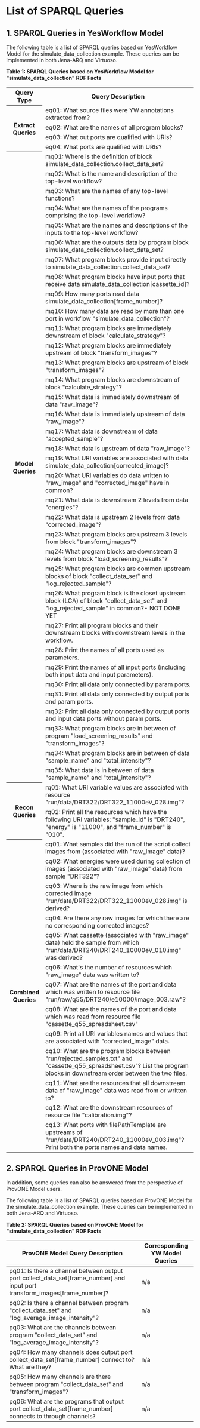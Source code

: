 # List of SPARQL Queries

<h2 id="#yw">1. SPARQL Queries in YesWorkflow Model</h2>

The following table is a list of SPARQL queries based on YesWorkflow Model for the simulate_data_collection example. These queries can be implemented in both Jena-ARQ and Virtuoso.

**Table 1: SPARQL Queries based on YesWorkflow Model for "simulate_data_collection" RDF Facts**

<table>
  <tr>
    <th>Query Type</th><th>Query Description</th>
  </tr>
  <tr>
    <th rowspan="4">Extract Queries</th><td>eq01: What source files were YW annotations extracted from?</td>
  </tr>
  <tr>
    <td>eq02: What are the names of all program blocks?</td>
  </tr>
  <tr>
    <td>eq03: What out ports are qualified with URIs?</td>
  </tr>
  <tr>
    <td>eq04: What ports are qualified with URIs?</td>
  </tr>
  <tr>
    <th rowspan="35">Model Queries</th><td>mq01: Where is the definition of block simulate_data_collection.collect_data_set?</td>
  </tr>
  <tr>
    <td>mq02: What is the name and description of the top-level workflow?</td>
  </tr>
  <tr>
    <td>mq03:  What are the names of any top-level functions?</td>
  </tr>
  <tr>
    <td>mq04: What are the names of the programs comprising the top-level workflow?</td>
  </tr>
  <tr>
    <td>mq05: What are the names and descriptions of the inputs to the top-level workflow?</td>
  </tr>
  <tr>
    <td>mq06: What are the outputs data by program block simulate_data_collection.collect_data_set?</td>
  </tr>
  <tr>
    <td>mq07: What program blocks provide input directly to simulate_data_collection.collect_data_set?</td>
  </tr>
  <tr>
    <td>mq08: What program blocks have input ports that receive data simulate_data_collection[cassette_id]?</td>
  </tr>
  <tr>
    <td>mq09: How many ports read data simulate_data_collection[frame_number]?</td>
  </tr>
  <tr>
    <td>mq10: How many data are read by more than one port in workflow "simulate_data_collection"?</td>
  </tr>
  <tr>
    <td>mq11: What program blocks are immediately downstream of block "calculate_strategy"?</td>
  </tr>
  <tr>
    <td>mq12: What program blocks are immediately upstream of block "transform_images"?</td>
  </tr>
  <tr>
    <td>mq13: What program blocks are upstream of block "transform_images"?</td>
  </tr>
  <tr>
    <td>mq14: What program blocks are downstream of block "calculate_strategy"?</td>
  </tr>
  <tr>
    <td>mq15: What data is immediately downstream of data "raw_image"?</td>
  </tr>
  <tr>
    <td>mq16: What data is immediately upstream of data "raw_image"?</td>
  </tr>
  <tr>
    <td>mq17: What data is downstream of data "accepted_sample"?</td>
  </tr>
  <tr>
    <td>mq18: What data is upstream of data "raw_image"?</td>
  </tr>
  <tr>
    <td>mq19: What URI variables are associated with data simulate_data_collection[corrected_image]?</td>
  </tr>
  <tr>
    <td>mq20: What URI variables do data written to "raw_image" and "corrected_image" have in common?</td>
  </tr>
  <tr>
    <td>mq21: What data is downstream 2 levels from data "energies"?</td>
  </tr>
  <tr>
    <td>mq22: What data is upstream 2 levels from data "corrected_image"?</td>
  </tr>
  <tr>
    <td>mq23: What program blocks are upstream 3 levels from block "transform_images"?</td>
  </tr>
  <tr>
    <td>mq24: What program blocks are downstream 3 levels from block "load_screening_results"?</td>
  </tr>
  <tr>
    <td>mq25: What program blocks are common upstream blocks of block "collect_data_set" and "log_rejected_sample"?</td>
  </tr>
  <tr>
    <td>mq26: What program block is the closet upstream block (LCA) of block "collect_data_set" and "log_rejected_sample" in common?- NOT DONE YET</td>
  </tr>
  <tr>
    <td>mq27: Print all program blocks and their downstream blocks with downstream levels in the workflow.</td>
  </tr>
  <tr>
    <td>mq28: Print the names of all ports used as parameters.</td>
  </tr>
  <tr>
    <td>mq29: Print the names of all input ports (including both input data and input parameters).</td>
  </tr>
  <tr>
    <td>mq30: Print all data only connected by param ports.</td>
  </tr>
  <tr>
    <td>mq31: Print all data only connected by output ports and param ports.</td>
  </tr>
  <tr>
    <td>mq32: Print all data only connected by output ports and input data ports without param ports.</td>
  </tr>
  <tr>
    <td>mq33: What program blocks are in between of program "load_screening_results" and "transform_images"?</td>
  </tr>
  <tr>
    <td>mq34: What program blocks are in between of data "sample_name" and "total_intensity"?</td>
  </tr>
  <tr>
    <td>mq35: What data is in between of data "sample_name" and "total_intensity"?</td>
  </tr>
  <tr>
    <th rowspan="2">Recon Queries</th><td>rq01: What URI variable values are associated with resource "run/data/DRT322/DRT322_11000eV_028.img"?</td>
  </tr>
  <tr>
    <td>rq02: Print all the resources which have the following URI variables: "sample_id" is "DRT240", "energy" is "11000", and "frame_number" is "010".</td>
  </tr>
  <tr>
    <th rowspan="13">Combined Queries</th><td>cq01: What samples did the run of the script collect images from (associated with "raw_image" data)?</td>
  </tr>
  <tr>
    <td>cq02: What energies were used during collection of images (associated with "raw_image" data) from sample "DRT322"?</td>
  </tr>
  <tr>
    <td>cq03: Where is the raw image from which corrected image "run/data/DRT322/DRT322_11000eV_028.img" is derived?</td>
  </tr>
  <tr>
    <td>cq04: Are there any raw images for which there are no corresponding corrected images?</td>
  </tr>
  <tr>
    <td>cq05: What cassette (associated with "raw_image" data) held the sample from which "run/data/DRT240/DRT240_10000eV_010.img" was derived?</td>
  </tr>
  <tr>
    <td>cq06: What's the number of resources which "raw_image" data was written to?</td>
  </tr>
  <tr>
    <td>cq07: What are the names of the port and data which was written to resource file "run/raw/q55/DRT240/e10000/image_003.raw"?</td>
  </tr>
  <tr>
    <td>cq08: What are the names of the port and data which was read from resource file "cassette_q55_spreadsheet.csv"</td>
  </tr>
  <tr>
    <td>cq09: Print all URI variables names and values that are associated with "corrected_image" data.</td>
  </tr>
  <tr>
    <td>cq10: What are the program blocks between "run/rejected_samples.txt" and "cassette_q55_spreadsheet.csv"? List the program blocks in downstream order between the two files.</td>
  </tr>
  <tr>
    <td>cq11: What are the resources that all downstream data of "raw_image" data was read from or written to?</td>
  </tr>
  <tr>
    <td>cq12: What are the downstream resources of resource file "calibration.img"?</td>
  </tr>
  <tr>
    <td>cq13: What ports with filePathTemplate are upstreams of "run/data/DRT240/DRT240_11000eV_003.img"? Print both the ports names and data names.</td>
  </tr>
</table>

<h2 id="#p1">2. SPARQL Queries in ProvONE Model</h2>

In addition, some queries can also be answered from the perspective of ProvONE Model users.

The following table is a list of SPARQL queries based on ProvONE Model for the simulate_data_collection example. These queries can be implemented in both Jena-ARQ and Virtuoso.

**Table 2: SPARQL Queries based on ProvONE Model for "simulate_data_collection" RDF Facts**

| ProvONE Model Query Description | Corresponding YW Model Queries |
| ------------------------------- | ------------------------------ |
| pq01: Is there a channel between output port collect_data_set[frame_number] and input port transform_images[frame_number]? | n/a |
| pq02: Is there a channel between program "collect_data_set" and "log_average_image_intensity"? | n/a |
| pq03: What are the channels between program "collect_data_set" and "log_average_image_intensity"? | n/a |
| pq04: How many channels does output port collect_data_set[frame_number] connect to? What are they?| n/a |
| pq05: How many channels are there between program "collect_data_set" and "transform_images"? | n/a |
| pq06: What are the programs that output port collect_data_set[frame_number] connects to through channels? | n/a |
